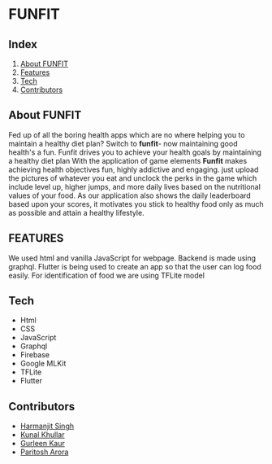 # FUNFIT

## Index

1. [About FUNFIT](#about-makeathon)
2. [Features](#features)
3. [Tech](#tech)
4. [Contributors](#contributors)

## About FUNFIT

Fed up of all the boring health apps which are no where helping you to maintain a healthy diet plan?
Switch to **funfit**- now maintaining good health's a fun.
Funfit drives you to achieve your health goals by maintaining a healthy diet plan
With the application of game elements **Funfit** makes achieving health objectives fun, highly addictive and engaging.
just upload the pictures of whatever you eat and unclock the perks in the game which include level up, higher jumps, and more daily lives based on the nutritional values of your food.
As our application also shows the daily leaderboard based upon your scores, it motivates you stick to healthy food only as much as possible and attain a healthy lifestyle.

## FEATURES

We used html and vanilla JavaScript for webpage. Backend is made using graphql. Flutter is being used to create an app so that the user can log food easily. For identification of food we are using TFLite model

## Tech

- Html
- CSS
- JavaScript
- Graphql
- Firebase
- Google MLKit
- TFLite
- Flutter

## Contributors

- [Harmanjit Singh](https://github.com/Harmanjit14)
- [Kunal Khullar](https://github.com/Kunal-Khullar)
- [Gurleen Kaur](https://github.com/gurleen-kaur1313)
- [Paritosh Arora](https://github.com/CLASHERBROs)
